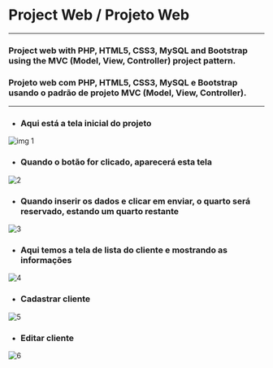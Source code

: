 # Project Web / Projeto Web
---
### Project web with PHP, HTML5, CSS3, MySQL and Bootstrap using the MVC (Model, View, Controller) project pattern.

### Projeto web com PHP, HTML5, CSS3, MySQL e Bootstrap usando o padrão de projeto MVC (Model, View, Controller).
---
+ ### Aqui está a tela inicial do projeto

![img 1](https://user-images.githubusercontent.com/64045736/89696795-d7f28500-d8ef-11ea-9e79-fa106bf2e531.png)

+ ### Quando o botão for clicado, aparecerá esta tela

![2](https://user-images.githubusercontent.com/64045736/89697089-fad16900-d8f0-11ea-8005-f4642dfcd19e.png)

+ ### Quando inserir os dados e clicar em enviar, o quarto será reservado, estando um quarto restante

![3](https://user-images.githubusercontent.com/64045736/89697138-2bb19e00-d8f1-11ea-95be-886344b2a61f.png)

+ ### Aqui temos a tela de lista do cliente e mostrando as informações

![4](https://user-images.githubusercontent.com/64045736/89697222-96fb7000-d8f1-11ea-8e71-9d034395521b.png)

+ ### Cadastrar cliente

![5](https://user-images.githubusercontent.com/64045736/89698595-7682e400-d8f8-11ea-8b01-e6deccd3070b.png)

+ ### Editar cliente

![6](https://user-images.githubusercontent.com/64045736/89698635-a5995580-d8f8-11ea-87df-e1cf0582293c.png)
